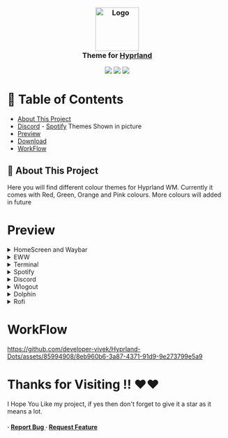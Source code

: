 <h3 align="center">
	<img src="https://styles.redditmedia.com/t5_6sciw0/styles/communityIcon_h3cvittvupi91.png" width="100" alt="Logo"/><br/>
	Theme for <a href="https://hyprland.org/">Hyprland</a>
</h3>

<p align="center">
    <a href="https://github.com/developer-vivek/Gruvminimal-Dots/stargazers"><img src="https://img.shields.io/github/stars/developer-vivek/Gruvminimal-Dots?colorA=ff671f&colorB=016064&style=for-the-badge"></a>
     <a href="https://github.com/developer-vivek/Gruvminimal-Dots/contributors"><img src="https://img.shields.io/github/contributors/developer-vivek/Gruvminimal-Dots?colorA=ffffff&colorB=e6b847&style=for-the-badge"></a>
    <a href="https://github.com/developer-vivek/Gruvminimal-Dots/issues"><img src="https://img.shields.io/github/issues/developer-vivek/Gruvminimal-Dots?colorA=046a38&colorB=c51e3a&style=for-the-badge"></a>
</p>

# :notebook_with_decorative_cover: Table of Contents

- [About This Project](#star2-about-the-project)
- [Discord](https://github.com/developer-vivek/Discord-Themes/) - [Spotify](https://github.com/developer-vivek/Spotify-Themes)  Themes Shown in picture
- [Preview](#Preview)
- [Download](#Download)
- [WorkFlow](#WorkFlow)

## :star2: About This Project
Here you will find different colour themes for Hyprland WM. Currently it comes with Red, Green, Orange and Pink colours. More colours will added in future

# Preview
<details>
<summary>HomeScreen and Waybar</summary>
<img src=""/>
</details>

<details>
<summary>EWW</summary>
<img src=""/>
</details>

<details>
<summary>Terminal</summary>
<img src=""/>
</details>

<details>
<summary>Spotify</summary>
<img src=""/>
</details>

<details>
<summary>Discord</summary>
<img src=""/>
</details>

<details>
<summary>Wlogout</summary>
<img src=""/>
</details>

<details>
<summary>Dolphin</summary>
<img src=""/>
</details>

<details>
<summary>Rofi</summary>
<img src=""/>
</details>


# WorkFlow
https://github.com/developer-vivek/Hyprland-Dots/assets/85994908/8eb960b6-3a87-4371-91d9-9e273799e5a9

# Thanks for Visiting !! ❤️❤️
I Hope You Like my project, if yes then don't forget to give it a star as it means a lot.


<h4> <span>· </span> <a href="https://github.com/developer-vivek/Hyprland-Dots/issues"> Report Bug </a> <span> · </span> <a href="https://github.com/developer-vivek/Hyprland-Dots/issues"> Request Feature </a> </h4>
